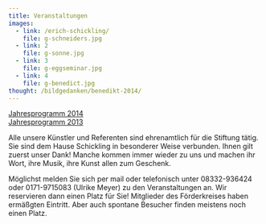 ```yaml
---
title: Veranstaltungen
images:
  - link: /erich-schickling/
    file: g-schneiders.jpg
  - link: 2
    file: g-sonne.jpg
  - link: 3
    file: g-eggseminar.jpg
  - link: 4
    file: g-benedict.jpg
thought: /bildgedanken/benedikt-2014/
---
```


[Jahresprogramm 2014](/veranstaltungen/2014/)   
[Jahresprogramm 2013](/veranstaltungen/2013/)    Alle unsere Künstler und Referenten sind ehrenamtlich für die Stiftung tätig. Sie sind dem Hause Schickling in besonderer Weise verbunden. Ihnen gilt zuerst unser Dank! Manche kommen immer wieder zu uns und machen ihr Wort, ihre Musik, ihre Kunst allen zum Geschenk. Möglichst melden Sie sich per mail oder telefonisch unter 08332-936424 oder 0171-9715083 (Ulrike Meyer) zu den Veranstaltungen an. Wir reservieren dann einen Platz für Sie! Mitglieder des Förderkreises haben ermäßgten Eintritt.Aber auch spontane Besucher finden meistens noch einen Platz.
